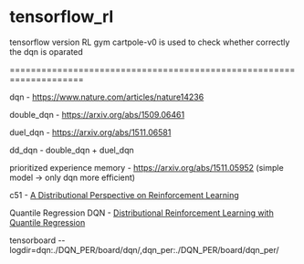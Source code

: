 # tensorflow_rl

tensorflow version RL
gym cartpole-v0 is used to check whether correctly the dqn is oparated

====================================================================

dqn - https://www.nature.com/articles/nature14236

double_dqn - https://arxiv.org/abs/1509.06461

duel_dqn - https://arxiv.org/abs/1511.06581

dd_dqn - double_dqn + duel_dqn

prioritized experience memory - https://arxiv.org/abs/1511.05952 (simple model -> only dqn more efficient)

c51 - [A Distributional Perspective on Reinforcement Learning](https://arxiv.org/pdf/1707.06887.pdf)

Quantile Regression DQN - [Distributional Reinforcement Learning with Quantile Regression](https://arxiv.org/pdf/1710.10044.pdf)

tensorboard --logdir=dqn:./DQN_PER/board/dqn/,dqn_per:./DQN_PER/board/dqn_per/
